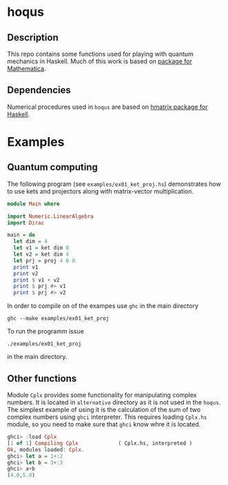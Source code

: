 # hoqus

## Description

This repo contains some functions used for playing with quantum mechanics in
Haskell. Much of this work is based on [package for
Mathematica](https://zksi.iitis.pl/wiki/projects:mathematica-qi).

## Dependencies

Numerical procedures used in ```hoqus``` are based on [hmatrix package for
Haskell](https://hackage.haskell.org/package/hmatrix).

# Examples

## Quantum computing

The following program (see ```examples/ex01_ket_proj.hs```) demonstrates how to
use kets and projectors along with matrix-vector multiplication.

```haskell
module Main where

import Numeric.LinearAlgebra
import Dirac

main = do
  let dim = 4
  let v1 = ket dim 0
  let v2 = ket dim 4
  let prj = proj 4 0 0
  print v1
  print v2
  print $ v1 + v2
  print $ prj #> v1
  print $ prj #> v2
```

In order to compile on of the exampes use ```ghc``` in the main directory

```
ghc --make examples/ex01_ket_proj
```

To run the programm issue

```
./examples/ex01_ket_proj
```

in the main directory.

## Other functions

Module ```Cplx``` provides some functionality for manipulating complex numbers.
It is located in ```alternative``` directory as it is not used in the
```hoqus```. The simplest example of using it is the calculation of the sum of
two complex numbers using ```ghci``` interpreter. This requires loading
```Cplx.hs``` module, so you need to make sure that ```ghci``` know whre it is
located.

```haskell
ghci> :load Cplx
[1 of 1] Compiling Cplx             ( Cplx.hs, interpreted )
Ok, modules loaded: Cplx.
ghci> let a = 1+:2
ghci> let b = 3+:3
ghci> a+b
(4.0,5.0)
```


